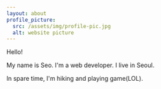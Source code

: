 ```yaml
---
layout: about
profile_picture:
  src: /assets/img/profile-pic.jpg
  alt: website picture
---
```


<p>
  Hello! 
</p>

<p>
  My name is Seo. I'm a web developer. I live in Seoul.
</p>

<p>
  In spare time, I'm hiking and playing game(LOL).
</p>